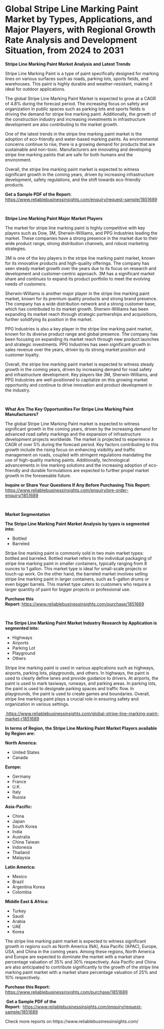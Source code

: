 <p><h1>Global Stripe Line Marking Paint Market by Types, Applications, and Major Players, with Regional Growth Rate Analysis and Development Situation, from 2024 to 2031</h1></p><p><strong>Stripe Line Marking Paint Market Analysis and Latest Trends</strong></p>
<p><p>Stripe Line Marking Paint is a type of paint specifically designed for marking lines on various surfaces such as roads, parking lots, sports fields, and warehouses. This paint is highly durable and weather-resistant, making it ideal for outdoor applications.</p><p>The global Stripe Line Marking Paint Market is expected to grow at a CAGR of 4.8% during the forecast period. The increasing focus on safety and organization in public spaces such as parking lots and sports fields is driving the demand for stripe line marking paint. Additionally, the growth of the construction industry and increasing investments in infrastructure development are also contributing to the market growth.</p><p>One of the latest trends in the stripe line marking paint market is the adoption of eco-friendly and water-based marking paints. As environmental concerns continue to rise, there is a growing demand for products that are sustainable and non-toxic. Manufacturers are innovating and developing stripe line marking paints that are safe for both humans and the environment.</p><p>Overall, the stripe line marking paint market is expected to witness significant growth in the coming years, driven by increasing infrastructure development, safety regulations, and the shift towards eco-friendly products.</p></p>
<p><strong>Get a Sample PDF of the Report:&nbsp;</strong> <a href="https://www.reliablebusinessinsights.com/enquiry/request-sample/1851689">https://www.reliablebusinessinsights.com/enquiry/request-sample/1851689</a></p>
<p>&nbsp;</p>
<p><strong>Stripe Line Marking Paint Major Market Players</strong></p>
<p><p>The market for stripe line marking paint is highly competitive with key players such as Dow, 3M, Sherwin-Williams, and PPG Industries leading the market. These companies have a strong presence in the market due to their wide product range, strong distribution channels, and robust marketing strategies.</p><p>3M is one of the key players in the stripe line marking paint market, known for its innovative products and high-quality offerings. The company has seen steady market growth over the years due to its focus on research and development and customer-centric approach. 3M has a significant market share and continues to expand its product portfolio to meet the evolving needs of customers.</p><p>Sherwin-Williams is another major player in the stripe line marking paint market, known for its premium quality products and strong brand presence. The company has a wide distribution network and a strong customer base, which has contributed to its market growth. Sherwin-Williams has been expanding its market reach through strategic partnerships and acquisitions, further solidifying its position in the market.</p><p>PPG Industries is also a key player in the stripe line marking paint market, known for its diverse product range and global presence. The company has been focusing on expanding its market reach through new product launches and strategic investments. PPG Industries has seen significant growth in sales revenue over the years, driven by its strong market position and customer loyalty.</p><p>Overall, the stripe line marking paint market is expected to witness steady growth in the coming years, driven by increasing demand for road safety and infrastructure development. Key players like 3M, Sherwin-Williams, and PPG Industries are well-positioned to capitalize on this growing market opportunity and continue to drive innovation and product development in the industry.</p></p>
<p>&nbsp;</p>
<p><strong>What Are The Key Opportunities For Stripe Line Marking Paint Manufacturers?</strong></p>
<p><p>The global Stripe Line Marking Paint market is expected to witness significant growth in the coming years, driven by the increasing demand for advanced road safety markings and the expansion of infrastructure development projects worldwide. The market is projected to experience a CAGR of over 5% during the forecast period. Key factors contributing to this growth include the rising focus on enhancing visibility and traffic management on roads, coupled with stringent regulations mandating the use of high-quality marking paints. Additionally, technological advancements in line marking solutions and the increasing adoption of eco-friendly and durable formulations are expected to further propel market growth in the foreseeable future.</p></p>
<p><strong>Inquire or Share Your Questions If Any Before Purchasing This Report:</strong> <a href="https://www.reliablebusinessinsights.com/enquiry/pre-order-enquiry/1851689">https://www.reliablebusinessinsights.com/enquiry/pre-order-enquiry/1851689</a></p>
<p>&nbsp;</p>
<p><strong>Market Segmentation</strong></p>
<p><strong>The Stripe Line Marking Paint Market Analysis by types is segmented into:</strong></p>
<p><ul><li>Bottled</li><li>Barreled</li></ul></p>
<p><p>Stripe line marking paint is commonly sold in two main market types: bottled and barreled. Bottled market refers to the individual packaging of stripe line marking paint in smaller containers, typically ranging from 8 ounces to 1 gallon. This market type is ideal for small-scale projects or touch-up work. On the other hand, the barreled market involves selling stripe line marking paint in larger containers, such as 5-gallon drums or even bigger barrels. This market type caters to customers who require a larger quantity of paint for bigger projects or professional use.</p></p>
<p><strong>Purchase this Report:&nbsp;</strong><a href="https://www.reliablebusinessinsights.com/purchase/1851689">https://www.reliablebusinessinsights.com/purchase/1851689</a></p>
<p>&nbsp;</p>
<p><strong>The Stripe Line Marking Paint Market Industry Research by Application is segmented into:</strong></p>
<p><ul><li>Highways</li><li>Airports</li><li>Parking Lot</li><li>Playground</li><li>Others</li></ul></p>
<p><p>Stripe line marking paint is used in various applications such as highways, airports, parking lots, playgrounds, and others. In highways, the paint is used to clearly define lanes and provide guidance to drivers. At airports, the paint is used to mark taxiways, runways, and parking areas. In parking lots, the paint is used to designate parking spaces and traffic flow. In playgrounds, the paint is used to create games and boundaries. Overall, stripe line marking paint plays a crucial role in ensuring safety and organization in various settings.</p></p>
<p><a href="https://www.reliablebusinessinsights.com/global-stripe-line-marking-paint-market-r1851689">&nbsp;https://www.reliablebusinessinsights.com/global-stripe-line-marking-paint-market-r1851689</a></p>
<p><strong>In terms of Region, the Stripe Line Marking Paint Market Players available by Region are:</strong></p>
<p>
    <p> <strong> North America: </strong>
        <ul>
            <li>United States</li>
            <li>Canada</li>
        </ul>
        </p> 
    <p> <strong> Europe: </strong>
        <ul>
            <li>Germany</li>
            <li>France</li>
            <li>U.K.</li>
            <li>Italy</li>
            <li>Russia</li>
        </ul>
        </p> 
    <p> <strong> Asia-Pacific: </strong>
        <ul>
            <li>China</li>
            <li>Japan</li>
            <li>South Korea</li>
            <li>India</li>
            <li>Australia</li>
            <li>China Taiwan</li>
            <li>Indonesia</li>
            <li>Thailand</li>
            <li>Malaysia</li>
        </ul>
        </p> 
    <p> <strong> Latin America: </strong>
        <ul>
            <li>Mexico</li>
            <li>Brazil</li>
            <li>Argentina Korea</li>
            <li>Colombia</li>
        </ul>
        </p> 
    <p> <strong> Middle East & Africa: </strong>
        <ul>
            <li>Turkey</li>
            <li>Saudi</li>
            <li>Arabia</li>
            <li>UAE</li>
            <li>Korea</li>
        </ul>
    </p>
    </p>
<p><p>The stripe line marking paint market is expected to witness significant growth in regions such as North America (NA), Asia Pacific (APAC), Europe, USA, and China in the coming years. Among these regions, North America and Europe are expected to dominate the market with a market share percentage valuation of 35% and 30% respectively. Asia Pacific and China are also anticipated to contribute significantly to the growth of the stripe line marking paint market with a market share percentage valuation of 25% and 10% respectively.</p></p>
<p><strong>Purchase this Report: </strong><a href="https://www.reliablebusinessinsights.com/purchase/1851689">https://www.reliablebusinessinsights.com/purchase/1851689</a></p>
<p>&nbsp;<strong>Get a Sample PDF of the Report:&nbsp;&nbsp;</strong><a href="https://www.reliablebusinessinsights.com/enquiry/request-sample/1851689">https://www.reliablebusinessinsights.com/enquiry/request-sample/1851689</a></p>
<p><strong></strong></p>
<p>Check more reports on https://www.reliablebusinessinsights.com/</p>
